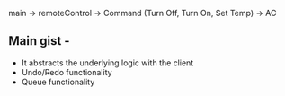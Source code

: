 main -> remoteControl -> Command (Turn Off, Turn On, Set Temp) -> AC

## Main gist - 
- It abstracts the underlying logic with the client
- Undo/Redo functionality
- Queue functionality
